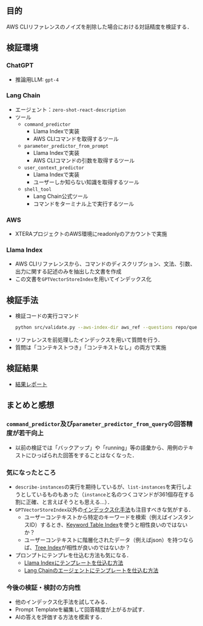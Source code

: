 ## 目的
AWS CLIリファレンスのノイズを削除した場合における対話精度を検証する．

## 検証環境
### ChatGPT
* 推論用LLM: `gpt-4`

### Lang Chain
* エージェント：`zero-shot-react-description`
* ツール
  - `command_predictor`
    * Llama Indexで実装
    * AWS CLIコマンドを取得するツール
  - `parameter_predictor_from_prompt`
    * Llama Indexで実装
    * AWS CLIコマンドの引数を取得するツール
  - `user_context_predictor`
    * Llama Indexで実装
    * ユーザーしか知らない知識を取得するツール
  - `shell_tool`
    * Lang Chain公式ツール
    * コマンドをターミナル上で実行するツール

### AWS
* XTERAプロジェクトのAWS環境にreadonlyのアカウントで実施

### Llama Index
* AWS CLIリファレンスから、コマンドのディスクリプション、文法、引数、出力に関する記述のみを抽出した文書を作成
* この文書を`GPTVectorStoreIndex`を用いてインデックス化

## 検証手法
* 検証コードの実行コマンド
  ```bash
  python src/validate.py --aws-index-dir aws_ref --questions repo/questions/q1.txt
  ```
* リファレンスを前処理したインデックスを用いて質問を行う．
* 質問は「コンテキストつき」「コンテキストなし」の両方で実施

## 検証結果
* [結果レポート](./results/result_preprocess.md)

## まとめと感想
### `command_predictor`及び`parameter_predictor_from_query`の回答精度が若干向上
* 以前の検証では「バックアップ」や「running」等の語彙から、用例のテキストにひっぱられた回答をすることはなくなった．

### 気になったところ
* `describe-instances`の実行を期待しているが、`list-instances`を実行しようとしているものもあった（`instance`と名のつくコマンドが361個存在する割に正確、と言えばそうとも思える…）．
* `GPTVectorStoreIndex`以外の[インデックス化手法](https://gpt-index.readthedocs.io/en/stable/core_modules/data_modules/index/index_guide.html)も注目すべきな気がする．
  - ユーザーコンテキストから特定のキーワードを検索（例えばインスタンスID）するとき、[Keyword Table Index](https://gpt-index.readthedocs.io/en/stable/core_modules/data_modules/index/index_guide.html#keyword-table-index)を使うと相性良いのではないか？
  - ユーザーコンテキストに階層化されたデータ（例えばjson）を持つならば、[Tree Index](https://gpt-index.readthedocs.io/en/stable/core_modules/data_modules/index/index_guide.html#tree-index)が相性が良いのではないか？
* プロンプトにテンプレを仕込む方法も気になる．
  - [Llama Indexにテンプレートを仕込む方法](https://gpt-index.readthedocs.io/en/stable/examples/customization/prompts/completion_prompts.html)
  - [Lang Chainのエージェントにテンプレートを仕込む方法](https://book.st-hakky.com/docs/langchain-custom-agent/)


### 今後の検証・検討の方向性
- 他のインデックス化手法を試してみる．
- Prompt Templateを編集して回答精度が上がるか試す．
- AIの答えを評価する方法を模索する．